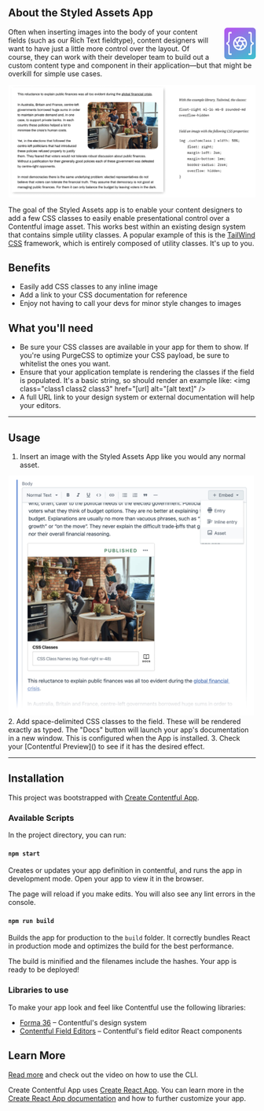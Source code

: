## About the Styled Assets App

<img width=64 alt="icon" src="src/assets/app icon 256.png" style="width: 64px; float: right; margin-left: 20px;" />

Often when inserting images into the body of your content fields (such as our Rich Text fieldtype), content designers will want to have just a little more control over the layout. Of course, they can work with their developer team to build out a custom content type and component in their application—but that might be overkill for simple use cases.

<img alt="Styled Assets example" src="src/assets/Styled Assets - rendered example & infographic.jpg" />

The goal of the Styled Assets app is to enable your content designers to add a few CSS classes to easily enable presentational control over a Contentful image asset. This works best within an existing design system that contains simple utility classes. A popular example of this is the [TailWind CSS](https://tailwindcss.com) framework, which is entirely composed of utility classes. It's up to you.

## Benefits

- Easily add CSS classes to any inline image
- Add a link to your CSS documentation for reference
- Enjoy not having to call your devs for minor style changes to images

## What you'll need

- Be sure your CSS classes are available in your app for them to show. If you're using PurgeCSS to optimize your CSS payload, be sure to whitelist the ones you want.
- Ensure that your application template is rendering the classes if the field is populated. It's a basic string, so should render an example like: <img class="class1 class2 class3" href="[url] alt="[alt text]" />
- A full URL link to your design system or external documentation will help your editors.

---

## Usage

1. Insert an image with the Styled Assets App like you would any normal asset.
<img width="500" alt="Styled Assets example" src="src/assets/Contentful - Styled Assets.jpg" style="max-width: 500px" />
2. Add space-delimited CSS classes to the field. These will be rendered exactly as typed. 
The "Docs" button will launch your app's documentation in a new window. This is configured when the App is installed.
3. Check your [Contentful Preview]() to see if it has the desired effect. 

---

## Installation

This project was bootstrapped with [Create Contentful App](https://github.com/contentful/create-contentful-app).

### Available Scripts

In the project directory, you can run:

#### `npm start`

Creates or updates your app definition in contentful, and runs the app in development mode.
Open your app to view it in the browser.

The page will reload if you make edits.
You will also see any lint errors in the console.

#### `npm run build`

Builds the app for production to the `build` folder.
It correctly bundles React in production mode and optimizes the build for the best performance.

The build is minified and the filenames include the hashes.
Your app is ready to be deployed!

### Libraries to use

To make your app look and feel like Contentful use the following libraries:

- [Forma 36](https://f36.contentful.com/) – Contentful's design system
- [Contentful Field Editors](https://www.contentful.com/developers/docs/extensibility/field-editors/) – Contentful's field editor React components

## Learn More

[Read more](https://www.contentful.com/developers/docs/extensibility/app-framework/create-contentful-app/) and check out the video on how to use the CLI.

Create Contentful App uses [Create React App](https://create-react-app.dev/). You can learn more in the [Create React App documentation](https://facebook.github.io/create-react-app/docs/getting-started) and how to further customize your app.
